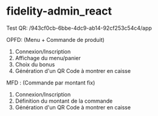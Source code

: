 # fidelity-admin_react

Test QR: /943cf0cb-6bbe-4dc9-ab14-92cf253c54c4/app

OPFD: (Menu + Commande de produit)
1) Connexion/Inscription
2) Affichage du menu/panier
3) Choix du bonus
4) Génération d'un QR Code à montrer en caisse

MFD : (Commande par montant fix)
1) Connexion/Inscription
2) Définition du montant de la commande
3) Génération d'un QR Code à montrer en caisse